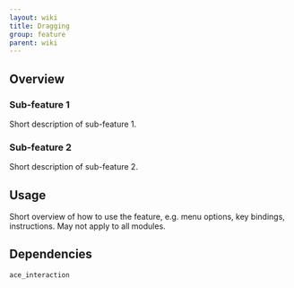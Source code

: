```yaml
---
layout: wiki
title: Dragging
group: feature
parent: wiki
---
```


## Overview

### Sub-feature 1
Short description of sub-feature 1.
### Sub-feature 2
Short description of sub-feature 2.


## Usage

Short overview of how to use the feature, e.g. menu options, key bindings, 
instructions. May not apply to all modules.


## Dependencies

`ace_interaction`
